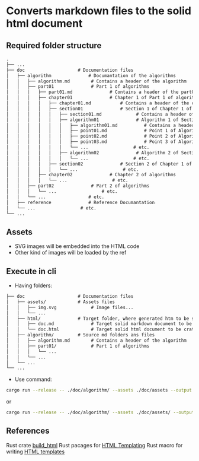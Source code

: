 # Converts markdown files to the solid html document

## Required folder structure

```markdown
.
├── ...
├── doc                    # Documentation files
│   ├── algorithm              # Documantation of the algorithms 
│   │   ├── algorithm.md        # Contains a header of the algorithm
│   │   ├── part01              # Part 1 of algorithms
│   │   │   ├── part01.md              # Contains a header of the part01
│   │   │   ├── chapter01              # Chapter 1 of Part 1 of algorithms
│   │   │   │   ├── chapter01.md           # Contains a header of the chapter01
│   │   │   │   ├── section01              # Section 1 of Chapter 1 of Part 1 of algorithms
│   │   │   │   │   ├── section01.md             # Contains a header of the section01
│   │   │   │   │   ├── algorithm01              # Algorithm 1 of Section 1 of Chapter 1 of Part 1 of algorithms
│   │   │   │   │   │   ├── algorithm01.md          # Contains a header of the algorithm01
│   │   │   │   │   │   ├── point01.md              # Point 1 of Algorithm 1 of Section 1 of Chapter 1 of Part 1 of algorithms
│   │   │   │   │   │   ├── point02.md              # Point 2 of Algorithm 1 of Section 1 of Chapter 1 of Part 1 of algorithms
│   │   │   │   │   │   ├── point03.md              # Point 3 of Algorithm 1 of Section 1 of Chapter 1 of Part 1 of algorithms
│   │   │   │   │   │   └── ...                 # etc.
│   │   │   │   │   ├── algorithm02              # Algorithm 2 of Section 1 of Chapter 1 of Part 1 of algorithms
│   │   │   │   │   │   └── ...                 # etc.
│   │   │   │   ├── section02              # Section 2 of Chapter 1 of Part 1 of algorithms
│   │   │   │   │   └── ...                 # etc.
│   │   │   ├── chapter02              # Chapter 2 of algorithms
│   │   │   │   └── ...                 # etc.
│   │   ├── part02              # Part 2 of algorithms
│   │   │   └── ...                 # etc.
│   │   └── ...                # etc.
│   ├── reference              # Reference Documantation 
│   └── ...                 # etc.
└── ...
```

## Assets

- SVG images will be embedded into the HTML code
- Other kind of images will be loaded by the ref

## Execute in cli

- Having folders:

```markdown
├── doc                    # Documentation files
│   ├── assets/            # Assets files 
│   │   ├── img.svg             # Image files...
│   │   └── ...
│   ├── html/              # Target folder, where generated htm to be stored
│   │   ├── doc.md              # Target solid markdown document to be crated
│   │   └── doc.html            # Target solid html document to be crated
│   ├── algorithm/         # Source md folders ans files 
│   │   ├── algorithm.md        # Contains a header of the algorithm
│   │   ├── part01/             # Part 1 of algorithms
│   │   │   └── ...
│   │   └── ...
│   └── ...
└── ...

```

- Use command:

```bash
cargo run --release -- ./doc/algorithm/ --assets ./doc/assets --output ./doc/html/
```

or

```bash
cargo run --release -- ./doc/algorithm/ --assets ./doc/assets/ --output ./doc/html/doc.html
```

## References

Rust crate [build_html](https://docs.rs/build_html/latest/build_html/)
Rust pacages for [HTML Templating](https://www.arewewebyet.org/topics/templating/)
Rust macro for writing [HTML templates](https://docs.rs/maud/latest/maud/)